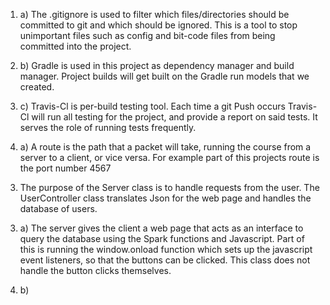1. a) The .gitignore is used to filter which files/directories should be committed to git and which should be ignored. This is a tool to stop unimportant files such as config and bit-code files from being committed into the project.

1. b) Gradle is used in this project as dependency manager and build manager. Project builds will get built on the Gradle run models that we created.

1. c) Travis-Cl is per-build testing tool. Each time a git Push occurs Travis-Cl will run all testing for the project, and provide a report on said tests. It serves the role of running tests frequently.

2. a) A route is the path that a packet will take, running the course from a server to a client, or vice versa. For example part of this projects route is the port number 4567

3) The purpose of the Server class is to handle requests from the user. The UserController class translates Json for the web page and handles the database of users.

3. a) The server gives the client a web page that acts as an interface to query the database using the Spark functions and Javascript. Part of this is running the window.onload function which sets up the javascript event listeners, so that the buttons can be clicked. This class does not handle the button clicks themselves.

3. b)
